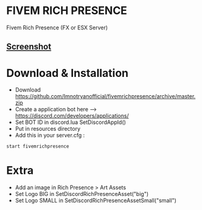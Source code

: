 # FIVEM RICH PRESENCE
Fivem Rich Presence (FX or ESX Server)

## [Screenshot](https://i.imgur.com/PFqrL5R.png)

# Download & Installation
* Download https://github.com/Imnotryanofficial/fivemrichpresence/archive/master.zip
* Create a application bot here --> https://discord.com/developers/applications/
* Set BOT ID in discord.lua SetDiscordAppId()
* Put in resources directory
* Add this in your server.cfg :

```start fivemrichpresence```


# Extra
* Add an image in Rich Presence > Art Assets
* Set Logo BIG in SetDiscordRichPresenceAsset("big")
* Set Logo SMALL in SetDiscordRichPresenceAssetSmall("small")

